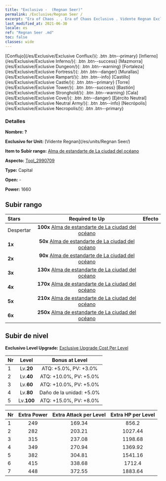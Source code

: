 ```yaml
---
title: "Exclusivo -  (Regnan Seer)"
permalink: /Exclusive/Regnan Seer /
excerpt: "Era of Chaos . . Era of Chaos Exclusivo . Vidente Regnan Exclusivo."
last_modified_at: 2021-06-30
locale: es
ref: "Regnan Seer .md"
toc: false
classes: wide
---
```

 [Conflujo](/es/Exclusive/Exclusive Conflux/){: .btn .btn--primary} [Infierno](/es/Exclusive/Exclusive Inferno/){: .btn .btn--success} [Mazmorra](/es/Exclusive/Exclusive Dungeon/){: .btn .btn--warning} [Fortaleza](/es/Exclusive/Exclusive Fortress/){: .btn .btn--danger} [Murallas](/es/Exclusive/Exclusive Rampart/){: .btn .btn--info} [Castillo](/es/Exclusive/Exclusive Castle/){: .btn .btn--primary} [Torre](/es/Exclusive/Exclusive Tower/){: .btn .btn--success} [Bastión](/es/Exclusive/Exclusive Stronghold/){: .btn .btn--warning} [Cala](/es/Exclusive/Exclusive Cove/){: .btn .btn--danger} [Ejército Neutral](/es/Exclusive/Exclusive Neutral Army/){: .btn .btn--info} [Necrópolis](/es/Exclusive/Exclusive Necropolis/){: .btn .btn--primary} 

### Detalles
 **Nombre: ?** 

 **Exclusivo for Unit:** [Vidente Regnan](/es/units/Regnan Seer/) 

 **Item to Subir rango:** [Alma de estandarte de La ciudad del océano](/ItemsES/con_1006/)

 **Aspecto:** [Tool_2990709](/ItemsES/con_674/)

 **Type:** Capital

 **Open:** -

 **Power:** 1660

## Subir rango

  |     Stars    |  Required to Up | Efecto |
  |:-------------|:---------------:|:---------------:|
  |  Despertar  | **100x** [Alma de estandarte de La ciudad del océano](/ItemsES/con_1006/) |  |
  | **1x** <i class="fas fa-star"/> | **50x** [Alma de estandarte de La ciudad del océano](/ItemsES/con_1006/) |  |
  | **2x** <i class="fas fa-star"/> | **90x** [Alma de estandarte de La ciudad del océano](/ItemsES/con_1006/) |  |
  | **3x** <i class="fas fa-star"/> | **130x** [Alma de estandarte de La ciudad del océano](/ItemsES/con_1006/) |  |
  | **4x** <i class="fas fa-star"/> | **170x** [Alma de estandarte de La ciudad del océano](/ItemsES/con_1006/) |  |
  | **5x** <i class="fas fa-star"/> | **210x** [Alma de estandarte de La ciudad del océano](/ItemsES/con_1006/) |  |
  | **6x** <i class="fas fa-star"/> | **250x** [Alma de estandarte de La ciudad del océano](/ItemsES/con_1006/) |  |


## Subir de nivel
 **Exclusivo Level Upgrade:** [Exclusive Upgrade Cost Per Level](/Exclusive/ExclusiveUpgradeCostPerLevel/)

  |  Nr  |   Level  | Bonus at Level |
  |:-----|:--------:|:--------------:|
  | 1 | Lv.**20** | ATQ: +5.0%, PV: +3.0% |
  | 2 | Lv.**40** | ATQ: +10.0%, PV: +5.0% |
  | 3 | Lv.**60** | ATQ: +10.0%, PV: +5.0% |
  | 4 | Lv.**80** | Daño de la unidad: +5.0% |
  | 5 | Lv.**100** | ATQ: +15.0%, PV: +8.0% |


  |  Nr  |  Extra Power | Extra Attack per Level | Extra HP per Level |
  |:-----|:--------:|:--------:|:--------:|
  | 1 | 249 | 169.34 | 856.2 |
  | 2 | 282 | 203.21 | 1027.44 |
  | 3 | 315 | 237.08 | 1198.68 |
  | 4 | 349 | 270.94 | 1369.92 |
  | 5 | 382 | 304.81 | 1541.16 |
  | 6 | 415 | 338.68 | 1712.4 |
  | 7 | 448 | 372.55 | 1883.64 |


